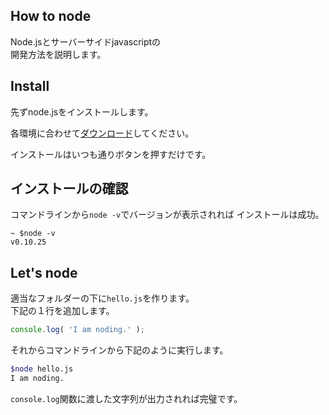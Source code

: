 ## How to node

Node.jsとサーバーサイドjavascriptの  
開発方法を説明します。

  

## Install

先ずnode.jsをインストールします。

各環境に合わせて[ダウンロード](https://nodejs.org/en/download/)してください。

インストールはいつも通りボタンを押すだけです。

    

## インストールの確認 

コマンドラインから`node -v`でバージョンが表示されれば
インストールは成功。  
```shell
~ $node -v
v0.10.25
```

  

## Let's node

適当なフォルダーの下に`hello.js`を作ります。  
下記の１行を追加します。

```javascript
console.log( 'I am noding.' );
```

それからコマンドラインから下記のように実行します。

```sh
$node hello.js 
I am noding.
```

`console.log`関数に渡した文字列が出力されれば完璧です。

